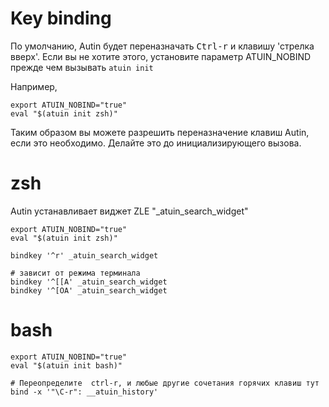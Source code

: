 # Key binding

По умолчанию, Autin будет переназначать <kbd>Ctrl-r</kbd> и клавишу 'стрелка вверх'.
Если вы не хотите этого, установите параметр ATUIN_NOBIND прежде чем вызывать `atuin init`

Например,

```
export ATUIN_NOBIND="true"
eval "$(atuin init zsh)"
```

Таким образом вы можете разрешить переназначение клавиш Autin, если это необходимо.
Делайте это до инициализирующего вызова.

# zsh

Autin устанавливает виджет ZLE "\_atuin_search_widget"

```
export ATUIN_NOBIND="true"
eval "$(atuin init zsh)"

bindkey '^r' _atuin_search_widget

# зависит от режима терминала
bindkey '^[[A' _atuin_search_widget
bindkey '^[OA' _atuin_search_widget
```

# bash

```
export ATUIN_NOBIND="true"
eval "$(atuin init bash)"

# Переопределите  ctrl-r, и любые другие сочетания горячих клавиш тут
bind -x '"\C-r": __atuin_history'
```
